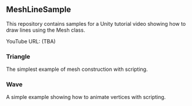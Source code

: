 ## MeshLineSample

This repository contains samples for a Unity tutorial video showing how to
draw lines using the Mesh class.

YouTube URL: (TBA)

### Triangle

The simplest example of mesh construction with scripting.

### Wave

A simple example showing how to animate vertices with scripting.

